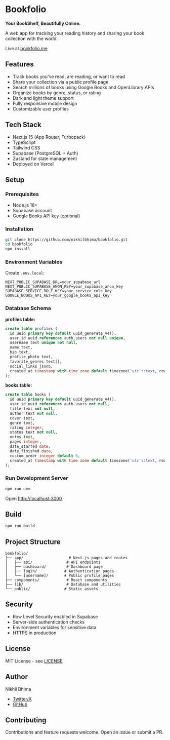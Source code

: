 # Bookfolio

**Your BookShelf, Beautifully Online.**

A web app for tracking your reading history and sharing your book collection with the world.

Live at [bookfolio.me](https://www.bookfolio.me)

## Features

- Track books you've read, are reading, or want to read
- Share your collection via a public profile page
- Search millions of books using Google Books and OpenLibrary APIs
- Organize books by genre, status, or rating
- Dark and light theme support
- Fully responsive mobile design
- Customizable user profiles

## Tech Stack

- Next.js 15 (App Router, Turbopack)
- TypeScript
- Tailwind CSS
- Supabase (PostgreSQL + Auth)
- Zustand for state management
- Deployed on Vercel

## Setup

### Prerequisites

- Node.js 18+
- Supabase account
- Google Books API key (optional)

### Installation

```bash
git clone https://github.com/nikhilbhima/bookfolio.git
cd bookfolio
npm install
```

### Environment Variables

Create `.env.local`:

```env
NEXT_PUBLIC_SUPABASE_URL=your_supabase_url
NEXT_PUBLIC_SUPABASE_ANON_KEY=your_supabase_anon_key
SUPABASE_SERVICE_ROLE_KEY=your_service_role_key
GOOGLE_BOOKS_API_KEY=your_google_books_api_key
```

### Database Schema

**profiles table:**
```sql
create table profiles (
  id uuid primary key default uuid_generate_v4(),
  user_id uuid references auth.users not null unique,
  username text unique not null,
  name text,
  bio text,
  profile_photo text,
  favorite_genres text[],
  social_links jsonb,
  created_at timestamp with time zone default timezone('utc'::text, now()) not null
);
```

**books table:**
```sql
create table books (
  id uuid primary key default uuid_generate_v4(),
  user_id uuid references auth.users not null,
  title text not null,
  author text not null,
  cover text,
  genre text,
  rating integer,
  status text not null,
  notes text,
  pages integer,
  date_started date,
  date_finished date,
  custom_order integer default 0,
  created_at timestamp with time zone default timezone('utc'::text, now()) not null
);
```

### Run Development Server

```bash
npm run dev
```

Open [http://localhost:3000](http://localhost:3000)

## Build

```bash
npm run build
```

## Project Structure

```
bookfolio/
├── app/                    # Next.js pages and routes
│   ├── api/               # API endpoints
│   ├── dashboard/         # Dashboard page
│   ├── login/            # Authentication pages
│   └── [username]/       # Public profile pages
├── components/            # React components
├── lib/                   # Database and utilities
└── public/               # Static assets
```

## Security

- Row Level Security enabled in Supabase
- Server-side authentication checks
- Environment variables for sensitive data
- HTTPS in production

## License

MIT License - see [LICENSE](LICENSE)

## Author

Nikhil Bhima
- [Twitter/X](https://x.com/nikhilbhima)
- [GitHub](https://github.com/nikhilbhima)

## Contributing

Contributions and feature requests welcome. Open an issue or submit a PR.
